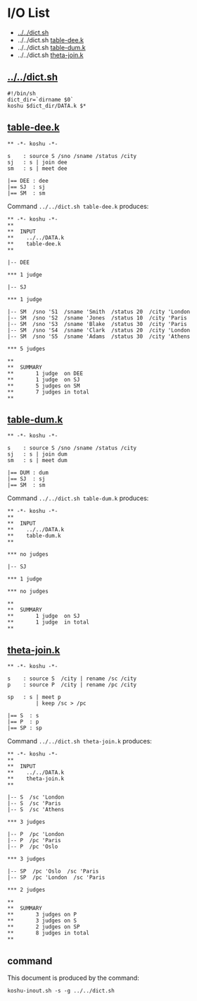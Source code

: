 # I/O List

- [../../dict.sh](#dictsh)
- ../../dict.sh [table-dee.k](#table-deek)
- ../../dict.sh [table-dum.k](#table-dumk)
- ../../dict.sh [theta-join.k](#theta-joink)



## [../../dict.sh](../../dict.sh)

```
#!/bin/sh
dict_dir=`dirname $0`
koshu $dict_dir/DATA.k $*
```



## [table-dee.k](table-dee.k)

```
** -*- koshu -*-

s    : source S /sno /sname /status /city
sj   : s | join dee
sm   : s | meet dee

|== DEE : dee
|== SJ  : sj
|== SM  : sm

```

Command `../../dict.sh table-dee.k` produces:

```
** -*- koshu -*-
**
**  INPUT
**    ../../DATA.k
**    table-dee.k
**

|-- DEE

*** 1 judge 

|-- SJ

*** 1 judge 

|-- SM  /sno 'S1  /sname 'Smith  /status 20  /city 'London
|-- SM  /sno 'S2  /sname 'Jones  /status 10  /city 'Paris
|-- SM  /sno 'S3  /sname 'Blake  /status 30  /city 'Paris
|-- SM  /sno 'S4  /sname 'Clark  /status 20  /city 'London
|-- SM  /sno 'S5  /sname 'Adams  /status 30  /city 'Athens

*** 5 judges

**
**  SUMMARY
**       1 judge  on DEE
**       1 judge  on SJ
**       5 judges on SM
**       7 judges in total
**
```



## [table-dum.k](table-dum.k)

```
** -*- koshu -*-

s    : source S /sno /sname /status /city
sj   : s | join dum
sm   : s | meet dum

|== DUM : dum
|== SJ  : sj
|== SM  : sm

```

Command `../../dict.sh table-dum.k` produces:

```
** -*- koshu -*-
**
**  INPUT
**    ../../DATA.k
**    table-dum.k
**

*** no judges

|-- SJ

*** 1 judge 

*** no judges

**
**  SUMMARY
**       1 judge  on SJ
**       1 judge  in total
**
```



## [theta-join.k](theta-join.k)

```
** -*- koshu -*-

s    : source S  /city | rename /sc /city
p    : source P  /city | rename /pc /city

sp   : s | meet p
         | keep /sc > /pc

|== S  : s
|== P  : p
|== SP : sp

```

Command `../../dict.sh theta-join.k` produces:

```
** -*- koshu -*-
**
**  INPUT
**    ../../DATA.k
**    theta-join.k
**

|-- S  /sc 'London
|-- S  /sc 'Paris
|-- S  /sc 'Athens

*** 3 judges

|-- P  /pc 'London
|-- P  /pc 'Paris
|-- P  /pc 'Oslo

*** 3 judges

|-- SP  /pc 'Oslo  /sc 'Paris
|-- SP  /pc 'London  /sc 'Paris

*** 2 judges

**
**  SUMMARY
**       3 judges on P
**       3 judges on S
**       2 judges on SP
**       8 judges in total
**
```



## command

This document is produced by the command:

```
koshu-inout.sh -s -g ../../dict.sh
```
